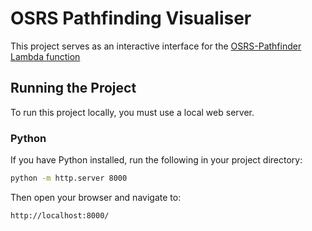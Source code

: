 # OSRS Pathfinding Visualiser

This project serves as an interactive interface for the [OSRS-Pathfinder Lambda function](https://github.com/wilsonluc/OSRS-Pathfinder)

## Running the Project

To run this project locally, you must use a local web server.

### Python

If you have Python installed, run the following in your project directory:

```bash
python -m http.server 8000
```

Then open your browser and navigate to:
```
http://localhost:8000/
```

